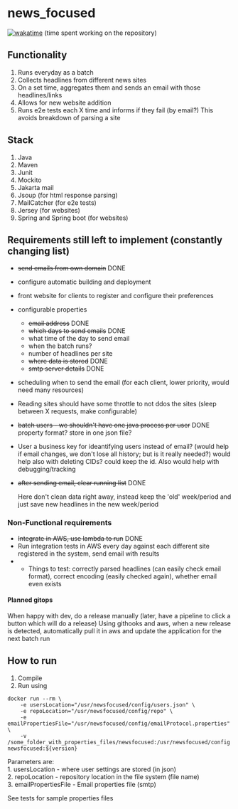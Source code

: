 # news_focused

[![wakatime](https://wakatime.com/badge/github/ragutislt/newsfocused.svg)](https://wakatime.com/badge/github/ragutislt/newsfocused) (time spent working on the repository)

## Functionality
1. Runs everyday as a batch
2. Collects headlines from different news sites
3. On a set time, aggregates them and sends an email with those headlines/links
4. Allows for new website addition
5. Runs e2e tests each X time and informs if they fail (by email?)
This avoids breakdown of parsing a site

## Stack
1. Java
2. Maven
3. Junit
4. Mockito
5. Jakarta mail
6. Jsoup (for html response parsing)
7. MailCatcher (for e2e tests)
8. Jersey (for websites)
9. Spring and Spring boot (for websites)

## Requirements still left to implement (constantly changing list)
* ~~send emails from own domain~~ DONE
* configure automatic building and deployment
* front website for clients to register and configure their preferences
* configurable properties
    - ~~email address~~ DONE
    - ~~which days to send emails~~ DONE
    - what time of the day to send email
    - when the batch runs?
    - number of headlines per site
    - ~~where data is stored~~ DONE
    - ~~smtp server details~~ DONE
* scheduling when to send the email (for each client, lower priority, would need many resources)
* Reading sites should have some throttle to not ddos the sites (sleep between X requests, make configurable)
* ~~batch users - we shouldn't have one java process per user~~ DONE
    property format?
        store in one json file?
* User a business key for ideantifying users instead of email? (would help if email changes, we don't lose all history; but is it really needed?)
    would help also with deleting CIDs? could keep the id. Also would help with debugging/tracking
* ~~after sending email, clear running list~~ DONE
    
    Here don't clean data right away, instead keep the 'old' week/period and just save new headlines in the new week/period

### Non-Functional requirements
* ~~Integrate in AWS, use lambda to run~~ DONE
* Run integration tests in AWS every day against each different site registered in the system, send email with results
* * Things to test: correctly parsed headlines (can easily check email format), correct encoding (easily checked again), whether email even exists

#### Planned gitops
When happy with dev, do a release manually (later, have a pipeline to click a button which will do a release)
Using githooks and aws, when a new release is detected, automatically pull it in aws and update the application for the next batch run

## How to run
1. Compile
2. Run using
```
docker run --rm \
    -e usersLocation="/usr/newsfocused/config/users.json" \
    -e repoLocation="/usr/newsfocused/config/repo" \
    -e emailPropertiesFile="/usr/newsfocused/config/emailProtocol.properties" \
    -v /some_folder_with_properties_files/newsfocused:/usr/newsfocused/config newsfocused:${version}
```
Parameters are:<br/>
    1. usersLocation - where user settings are stored (in json)<br/>
    2. repoLocation - repository location in the file system (file name)<br/>
    3. emailPropertiesFile - Email properties file (smtp)<br/>


See tests for sample properties files
